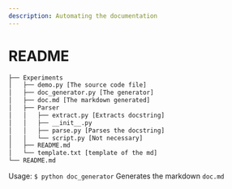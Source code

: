 ```yaml
---
description: Automating the documentation
---
```


# README

```bash
├── Experiments
│   ├── demo.py [The source code file]
│   ├── doc_generator.py [The generator]
│   ├── doc.md [The markdown generated]
│   ├── Parser
│   │   ├── extract.py [Extracts docstring]
│   │   ├── __init__.py
│   │   ├── parse.py [Parses the docstring]
│   │   └── script.py [Not necessary]
│   ├── README.md
│   └── template.txt [template of the md]
└── README.md
```

Usage: `$ python doc_generator` Generates the markdown `doc.md`

